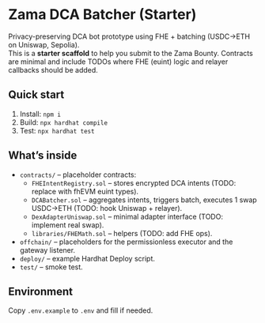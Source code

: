 # Zama DCA Batcher (Starter)

Privacy-preserving DCA bot prototype using FHE + batching (USDC→ETH on Uniswap, Sepolia).  
This is a **starter scaffold** to help you submit to the Zama Bounty. Contracts are minimal and include TODOs
where FHE (euint) logic and relayer callbacks should be added.

## Quick start
1. Install: `npm i`
2. Build: `npx hardhat compile`
3. Test:  `npx hardhat test`

## What’s inside
- `contracts/` – placeholder contracts:
  - `FHEIntentRegistry.sol` – stores encrypted DCA intents (TODO: replace with fhEVM euint types).
  - `DCABatcher.sol` – aggregates intents, triggers batch, executes 1 swap USDC→ETH (TODO: hook Uniswap + relayer).
  - `DexAdapterUniswap.sol` – minimal adapter interface (TODO: implement real swap).
  - `libraries/FHEMath.sol` – helpers (TODO: add FHE ops).
- `offchain/` – placeholders for the permissionless executor and the gateway listener.
- `deploy/` – example Hardhat Deploy script.
- `test/` – smoke test.

## Environment
Copy `.env.example` to `.env` and fill if needed.